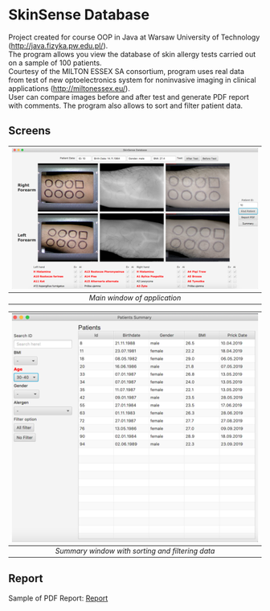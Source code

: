 # SkinSense Database
Project created for course OOP in Java at Warsaw University of Technology (http://java.fizyka.pw.edu.pl/).  
The program allows you view the database of skin allergy tests carried out on a sample of 100 patients.\
Courtesy of the MILTON ESSEX SA consortium, program uses real data from test of new optoelectronics system for noninvasive imaging in clinical applications (http://miltonessex.eu/). \
User can compare images before and after test and generate PDF report with comments. The program also allows to sort and filter patient data. 

## Screens
| ![alt text](https://github.com/MKastek/SkinSenseDatabaseFX/blob/master/Readme/ReadmeScreen1.png) |
|:--:| 
| *Main window of application* |

| ![alt text](https://github.com/MKastek/SkinSenseDatabaseFX/blob/master/Readme/ReadmeScreen2.png) |
| :--: | 
| *Summary window with sorting and filtering data* |

## Report
Sample of PDF Report: [Report](https://github.com/MKastek/SkinSenseDatabaseFX/blob/master/Readme/Patient45.pdf)
